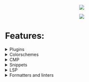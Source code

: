 <p align="center">
    <img src="https://i.ibb.co/rm063MG/Screenshot-2023-01-01-16-43-17-1366x768.png" />
</p>
<p align="center">
    <img src="https://i.ibb.co/5kqfdNW/Screenshot-2023-01-01-14-59-40-1366x768.png" />
</p>



# Features:

<details>

<summary>Plugins</summary>
- Packer
- Plenary
- nvim-autopairs
- Comment.nvim
- nvim-ts-context-commentstring
- nvim-web-devicons
- nvim-tree.lua
- vim-bbye
- tabby.nvim
- lualine
- toggleterm
- project.nvim
- impatient.nvim
- indent-blankline.nvim
- alpha-nvim
- which-key.nvim
- SmoothCursor.nvim
- telescope.nvim
- nvim-treesitter
- coc.nvim
- gitsigns.nvim
- lspsaga.nvim
- auto-save.nvim
</details>

<details>
<summary>Colorschemes</summary>

- nightfox.nvim
</details>

<details>
<summary>CMP</summary>

- nvim-cmp
- cmp-buffer
- cmp-path
- cmp_luasnip
- cmp-nvim-lsp
- cmp-nvim-lua
</details>

<details>
<summary>Snippets</summary>

- LuaSnip
- friendly-snippets
</details>

<details>
<summary>LSP</summary>

- nvim-lspconfig
- mason.nvim
- mason-lspconfig
- null-ls.nvim
</details>

<details>
<summary>Formatters and linters</summary>

- vim-illuminate
</details>
